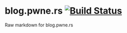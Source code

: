 # blog.pwne.rs [![Build Status](https://travis-ci.org/rob-pwners/blog.pwne.rs.svg?branch=master)](https://travis-ci.org/rob-pwners/blog.pwne.rs)

Raw markdown for blog.pwne.rs 

<!--- doing this just so github desktop actually sees some more changes -->
